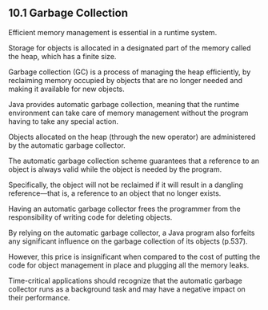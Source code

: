 ## 10.1 Garbage Collection
Efficient memory management is essential in a runtime system.

Storage for objects is allocated in a designated part of the memory called the heap, which has a finite size.

Garbage collection (GC) is a process of managing the heap efficiently, by reclaiming memory occupied by objects that are no longer needed and making it available for new objects.

Java provides automatic garbage collection, meaning that the runtime environment can take care of memory management without the program having to take any special action.

Objects allocated on the heap (through the new operator) are administered by the automatic garbage collector.

The automatic garbage collection scheme guarantees that a reference to an object is always valid while the object is needed by the program.

Specifically, the object will not be reclaimed if it will result in a dangling reference—that is, a reference to an object that no longer exists.

Having an automatic garbage collector frees the programmer from the responsibility of writing code for deleting objects.

By relying on the automatic garbage collector, a Java program also forfeits any significant influence on the garbage collection of its objects (p.537).

However, this price is insignificant when compared to the cost of putting the code for object management in place and plugging all the memory leaks.

Time-critical applications should recognize that the automatic garbage collector runs as a background task and may have a negative impact on their performance.
